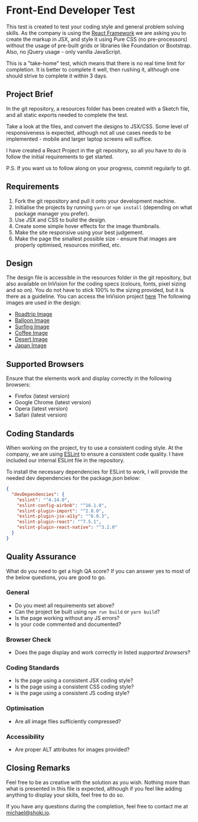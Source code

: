 # Front-End Developer Test

This test is created to test your coding style and general problem solving skills. As the company is using the [React Framework](https://reactjs.org) we are asking you to create the markup in JSX, and style it using Pure CSS (no pre-processors) without the usage of pre-built grids or libraries like Foundation or Bootstrap. Also, no jQuery usage - only vanilla JavaScript.

This is a "take-home" test, which means that there is no real time limit for completion. It is better to complete it well, then rushing it, although one should strive to complete it within 3 days.

## Project Brief

In the git repository, a resources folder has been created with a Sketch file, and all static exports needed to complete the test.

Take a look at the files, and convert the designs to JSX/CSS. Some level of responsiveness is expected, although not all use cases needs to be implemented - mobile and larger laptop screens will suffice.

I have created a React Project in the git repository, so all you have to do is follow the initial requirements to get started.

P.S. If you want us to follow along on your progress, commit regularly to git.

## Requirements

1. Fork the git repository and pull it onto your development machine.
2. Initialise the projects by running `yarn` or `npm install` (depending on what package manager you prefer).
3. Use JSX and CSS to build the design.
4. Create some simple hover effects for the image thumbnails.
5. Make the site responsive using your best judgement.
6. Make the page the smallest possible size - ensure that images are properly optimised, resources minified, etc.

## Design

The design file is accessible in the resources folder in the git repository, but also available on InVision for the coding specs (colours, fonts, pixel sizing and so on).
You do not have to stick 100% to the sizing provided, but it is there as a guideline.
You can access the InVision project [here](https://projects.invisionapp.com/project/14733900)
The following images are used in the design:
- [Roadtrip Image](https://unsplash.com/photos/9Eps5tTicWw)
- [Balloon Image](https://unsplash.com/photos/zdIU7W5G5Ts)
- [Surfing Image](https://unsplash.com/photos/_CFv3bntQlQ)
- [Coffee Image](https://unsplash.com/photos/WdG6II80oBE)
- [Desert Image](https://unsplash.com/photos/JgZqdpWp0M4)
- [Japan Image](https://unsplash.com/photos/MsMISAIe8Qw)

## Supported Browsers

Ensure that the elements work and display correctly in the following browsers:
- Firefox (latest version)
- Google Chrome (latest version)
- Opera (latest version)
- Safari (latest version)

## Coding Standards

When working on the project, try to use a consistent coding style. At the company, we are using [ESLint](https://eslint.org) to ensure a consistent code quality. I have included our internal ESLint file in the repository.

To install the necessary dependencies for ESLint to work, I will provide the needed dev dependencies for the package.json below:

```json
{
  "devDependencies": {
    "eslint": "^4.14.0",
    "eslint-config-airbnb": "^16.1.0",
    "eslint-plugin-import": "^2.8.0",
    "eslint-plugin-jsx-a11y": "^6.0.3",
    "eslint-plugin-react": "^7.5.1",
    "eslint-plugin-react-native": "^3.2.0"
  }
}
```

## Quality Assurance

What do you need to get a high QA score?
If you can answer yes to most of the below questions, you are good to go.

### General
- Do you meet all requirements set above?
- Can the project be built using `npm run build` or `yarn build`?
- Is the page working without any JS errors?
- Is your code commented and documented?

### Browser Check
- Does the page display and work correctly in listed *supported browsers*?

### Coding Standards
- Is the page using a consistent JSX coding style?
- Is the page using a consistent CSS coding style?
- is the page using a consistent JS coding style?

### Optimisation
- Are all image files sufficiently compressed?

### Accessibility
- Are proper ALT attributes for images provided?

## Closing Remarks

Feel free to be as creative with the solution as you wish. Nothing more than what is presented in this file is expected, although if you feel like adding anything to display your skills, feel free to do so.

If you have any questions during the completion, feel free to contact me at [michael@shoki.io](mailto:michael@shoki.io).